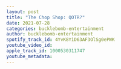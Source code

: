 ```yaml
---
layout: post
title: "The Chop Shop: QOTR?"
date: 2021-07-28
categories: bucklebomb-entertainment
author: bucklebomb-entertainment
spotify_track_id: 4YvK8YiD63AF3OlSg0ePWK
youtube_video_id: 
apple_track_id: 1000530311747
youtube_metadata: 
---
```

